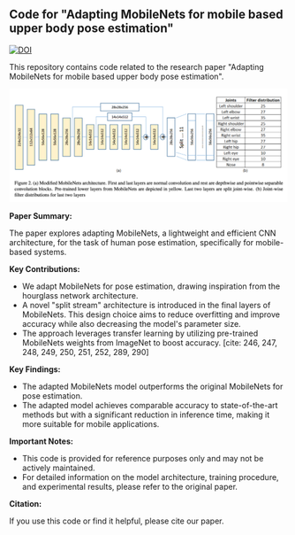 ## Code for "Adapting MobileNets for mobile based upper body pose estimation"

[![DOI](https://img.shields.io/badge/DOI-10.1109%2FAVSS.2018.8639378-blue)](https://doi.org/10.1109/AVSS.2018.8639378)

This repository contains code related to the research paper "Adapting MobileNets for mobile based upper body pose estimation".

![Network Architecture](network.png)

**Paper Summary:**

The paper explores adapting MobileNets, a lightweight and efficient CNN architecture, for the task of human pose estimation, specifically for mobile-based systems. 

**Key Contributions:**

* We adapt MobileNets for pose estimation, drawing inspiration from the hourglass network architecture.   
* A novel "split stream" architecture is introduced in the final layers of MobileNets. This design choice aims to reduce overfitting and improve accuracy while also decreasing the model's parameter size. 
* The approach leverages transfer learning by utilizing pre-trained MobileNets weights from ImageNet to boost accuracy. [cite: 246, 247, 248, 249, 250, 251, 252, 289, 290]

**Key Findings:**

* The adapted MobileNets model outperforms the original MobileNets for pose estimation.   
* The adapted model achieves comparable accuracy to state-of-the-art methods but with a significant reduction in inference time, making it more suitable for mobile applications.

**Important Notes:**

* This code is provided for reference purposes only and may not be actively maintained.
* For detailed information on the model architecture, training procedure, and experimental results, please refer to the original paper.

**Citation:**

If you use this code or find it helpful, please cite our paper.
